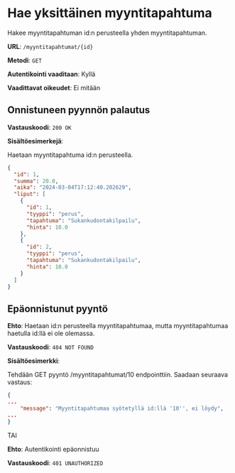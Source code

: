 # Hae yksittäinen myyntitapahtuma

Hakee myyntitapahtuman id:n perusteella yhden myyntitapahtuman.

**URL**: `/myyntitapahtumat/{id}`

**Metodi**: `GET`

**Autentikointi vaaditaan**: Kyllä

**Vaadittavat oikeudet**: Ei mitään

## Onnistuneen pyynnön palautus

**Vastauskoodi**: `200 OK`

**Sisältöesimerkejä**:

Haetaan myyntitapahtuma id:n perusteella.

```json
{
  "id": 1,
  "summa": 20.0,
  "aika": "2024-03-04T17:12:40.202629",
  "liput": [
    {
      "id": 1,
      "tyyppi": "perus",
      "tapahtuma": "Sukankudontakilpailu",
      "hinta": 10.0
    },
    {
      "id": 2,
      "tyyppi": "perus",
      "tapahtuma": "Sukankudontakilpailu",
      "hinta": 10.0
    }
  ]
}
```

## Epäonnistunut pyyntö

**Ehto**: Haetaan id:n perusteella myyntitapahtumaa, mutta myyntitapahtumaa haetulla id:llä ei ole olemassa.

**Vastauskoodi**: `404 NOT FOUND`

**Sisältöesimerkki**:

Tehdään GET pyyntö /myyntitapahtumat/10 endpointtiin. Saadaan seuraava vastaus:

```json
{
...
    "message": "Myyntitapahtumaa syötetyllä id:llä '10'', ei löydy",
...
}
```

TAI

__Ehto__: Autentikointi epäonnistuu

__Vastauskoodi__: `401 UNAUTHORIZED`